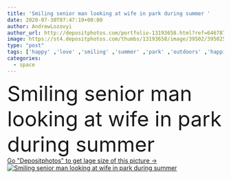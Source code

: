 ```yaml
---
title: 'Smiling senior man looking at wife in park during summer '
date: 2020-07-30T07:47:19+00:00
author: AndrewLozovyi
author_url: http://depositphotos.com/portfolio-13193658.html?ref=64678756
image: https://st4.depositphotos.com/thumbs/13193658/image/39502/395025962/api_thumb_450.jpg?forcejpeg=true
type: "post"
tags: ['happy' ,'love' ,'smiling' ,'summer' ,'park' ,'outdoors' ,'happiness' ,'cheerful' ,'caucasian' ,'smile' ,'family' ,'man' ,'european' ,'emotion' ,'couple' ,'woman' ,'emotional' ,'together' ,'togetherness' ,'outside' ,'casual' ,'positive' ,'senior' ,'elderly' ,'closeness' ,'wife' ,'husband' ,'daylight' ,'relationship' ,'summertime' ,'Two People' ,'copy space' ,'Grey Hair' ]
categories: 
  - space
---
```

<div aling="center">
            <font size="60"> Smiling senior man looking at wife in park during summer</font>   
</div>
<div>
    <a href='https://depositphotos.com/395025962/stock-photo-smiling-senior-man-looking-wife.html?ref=64678756' target=_blank > Go "Depositphotos" to get lage size of this picture ->
        <img href='https://depositphotos.com/395025962/stock-photo-smiling-senior-man-looking-wife.html?ref=64678756' src='https://st4.depositphotos.com/13193658/39502/i/950/depositphotos_395025962-stock-photo-smiling-senior-man-looking-wife.jpg?forcejpeg=true' alt='Smiling senior man looking at wife in park during summer' >
    </a>
</div>
